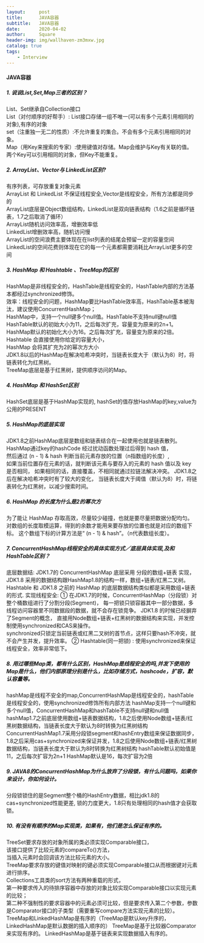 ```yaml
---
layout:     post
title:      JAVA容器
subtitle:   JAVA容器
date:       2020-04-02
author:     Square
header-img: img/wallhaven-zm3mxw.jpg
catalog: true
tags:
    - Interview
---
```


#### JAVA容器
##### 1. 说说List,Set,Map三者的区别？
List、Set继承自Collection接口  
List（对付顺序的好帮手）: List接口存储一组不唯一(可以有多个元素引用相同的对象),有序的对象  
set（注重独一无二的性质）:不允许重复的集合。不会有多个元素引用相同的对象。  
Map（用Key来搜索的专家）:使用键值对存储。Map会维护与Key有关联的值。  
两个Key可以引用相同的对象，但Key不能重复。    

##### 2. ArrayList、Vector与 LinkedList区别?
有序列表，可存放重复对象元素   
ArrayList 和 LinkedList 不保证线程安全,Vector是线程安全，所有方法都是同步的  
ArrayList底层是Object数组结构，LinkedList是双向链表结构（1.6之前是循环链表，1.7之后取消了循环）   
ArrayList随机访问效率高，增删效率低      
LinkedList增删效率高，随机访问慢       
ArrayList的空间浪费主要体现在在list列表的结尾会预留一定的容量空间    
LinkedList的空间花费则体现在它的每一个元素都需要消耗比ArrayList更多的空间     

##### 3. HashMap 和 Hashtable 、TreeMap的区别     
HashMap是非线程安全的，HashTable是线程安全的，HashTable内部的方法基本都经过synchronized修饰。       
效率：线程安全的问题，HashMap要比HashTable效率高，HashTable基本被淘汰，建议使用ConcurrentHashMap；       
HashMap中，支持一个null键多个null值。HashTable不支持null键null值       
HashTable默认的初始大小为11，之后每次扩充，容量变为原来的2n+1。       
HashMap默认的初始化大小为16。之后每次扩充，容量变为原来的2倍。       
Hashtable 会直接使用你给定的容量大小，     
HashMap 会将其扩充为2的幂次方大小     
JDK1.8以后的HashMap在解决哈希冲突时，当链表长度大于（默认为8）时，将链表转化为红黑树。       
TreeMap底层是基于红黑树，提供顺序访问的Map。       

##### 4. HashMap 和 HashSet区别
HashSet底层是基于HashMap实现的,
hashSet的值存放HashMap的key,value为公用的PRESENT     

##### 5. HashMap的底层实现
JDK1.8之前HashMap底层是数组和链表结合在一起使用也就是链表散列。     
HashMap通过key的hashCode 经过扰动函数处理过后得到 hash 值，  
然后通过 (n - 1) & hash 判断当前元素存放的位置（n指数组的长度）,  
如果当前位置存在元素的话，就判断该元素与要存入的元素的 hash 值以及 key 是否相同，
如果相同的话，直接覆盖，不相同就通过拉链法解决冲突。
JDK1.8之后在解决哈希冲突时有了较大的变化，
当链表长度大于阈值（默认为8）时，将链表转化为红黑树，以减少搜索时间。

##### 6. HashMap 的长度为什么是2的幂次方
为了能让 HashMap 存取高效，尽量较少碰撞，也就是要尽量把数据分配均匀。
对数组的长度取模运算，得到的余数才能用来要存放的位置也就是对应的数组下标。
这个数组下标的计算方法是“ (n - 1) & hash”。（n代表数组长度）。
##### 7. ConcurrentHashMap线程安全的具体实现方式／底层具体实现,及和HashTable区别？
底层数据结:
JDK1.7的 ConcurrentHashMap 底层采用 分段的数组+链表 实现，
JDK1.8 采用的数据结构跟HashMap1.8的结构一样，数组+链表/红黑二叉树。
Hashtable 和 JDK1.8 之前的 HashMap 的底层数据结构类似都是采用数组+链表的形式. 
实现线程安全:
① 在JDK1.7的时候，ConcurrentHashMap（分段锁）对整个桶数组进行了分割分段(Segment)，
每一把锁只锁容器其中一部分数据，多线程访问容器里不同数据段的数据，就不会存在锁竞争。
JDK1.8 的时候已经摒弃了Segment的概念，
直接用Node数组+链表+红黑树的数据结构来实现，并发控制使用synchronized和CAS来操作。   
synchronized只锁定当前链表或红黑二叉树的首节点，这样只要hash不冲突，就不会产生并发，提升效率。
② Hashtable(同一把锁) : 使用synchronized来保证线程安全，效率非常低下。   

##### 8. 用过哪些Map类，都有什么区别，HashMap是线程安全的吗,并发下使用的Map是什么，他们内部原理分别是什么，比如存储方式，hashcode，扩容，默认容量等。
hashMap是线程不安全的map,ConcurrentHashMap是线程安全的，hashTable是线程安全的，使用synchronized修饰所有内部方法
hashMap支持一个null键和多个null值，ConcurrentHashMap和hashTable不支持null键和null值
hashMap1.7之前底层使用数组+链表数据结构，1.8之后使用Node数组+链表/红黑树数据结构，当链表长度大于默认为8时转换为红黑树结构
ConcurrentHashMap1.7采用分段锁segment和hashEntry数组来保证数据同步，
1.8之后采用cas+synchronized来保证并发，1.8之后使用Node数组+链表/红黑树数据结构，当链表长度大于默认为8时转换为红黑树结构
hashTable默认初始值是11，之后每次扩容为2n+1
HashMap默认是16，每次扩容为2倍
##### 9. JAVA8的ConcurrentHashMap为什么放弃了分段锁，有什么问题吗，如果你来设计，你如何设计。
分段锁锁住的是Segment整个桶的HashEntry数据，相比jdk1.8的cas+synchronized性能更差,
锁的力度更大，1.8只有处理相同的hash值才会获取锁。

##### 10. 有没有有顺序的Map实现类，如果有，他们是怎么保证有序的。
TreeSet要求存放的对象所属的类必须实现Comparable接口，  
该接口提供了比较元素的compareTo()方法，  
当插入元素时会回调该方法比较元素的大小。     
TreeMap要求存放的键值对映射的键必须实现Comparable接口从而根据键对元素进行排序。     
Collections工具类的sort方法有两种重载的形式，  
第一种要求传入的待排序容器中存放的对象比较实现Comparable接口以实现元素的比较；    
第二种不强制性的要求容器中的元素必须可比较，但是要求传入第二个参数，参数是Comparator接口的子类型（需要重写compare方法实现元素的比较）。   
TreeMap和LinkedHashMap是有序的（TreeMap是默认key升序的，LinkedHashMap是默认数据的插入顺序的）
TreeMap是基于比较器Comparator来实现有序的。
LinkedHashMap是基于链表来实现数据插入有序的。